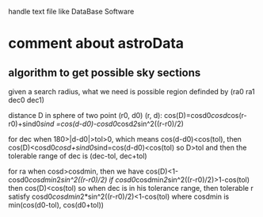 handle text file like DataBase Software

# comment about astroData
## algorithm to get possible sky sections
given a search radius, what we need is possible region definded by
    (ra0 ra1 dec0 dec1)

distance D in sphere of two point (r0, d0) (r, d):
    cos(D)=cosd0*cosd*cos(r-r0)+sind0*sind
          =cos(d-d0)-cosd0*cosd*2*sin^2((r-r0)/2)

for dec
when 180>|d-d0|>tol>0, which means
    cos(d-d0)<cos(tol),
then
    cos(D)<cosd0*cosd+sind0*sind=cos(d-d0)<cos(tol)
so
    D>tol
and then the tolerable range of dec is
    (dec-tol, dec+tol)

for ra
when cosd>cosdmin, then we have
    cos(D)<1-cosd0*cosdmin*2*sin^2((r-r0)/2)
if
    cosd0*cosdmin*2*sin^2((r-r0)/2)>1-cos(tol)
then
    cos(D)<cos(tol)
so when dec is in his tolerance range,
   then tolerable r satisfy
       cosd0*cosdmin*2*sin^2((r-r0)/2)<1-cos(tol)
   where
       cosdmin is min(cos(d0-tol), cos(d0+tol))